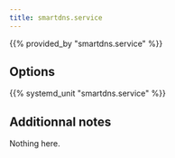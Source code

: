 ```yaml
---
title: smartdns.service
---
```


{{% provided_by "smartdns.service" %}}

## Options

{{% systemd_unit "smartdns.service" %}}

## Additionnal notes

Nothing here.